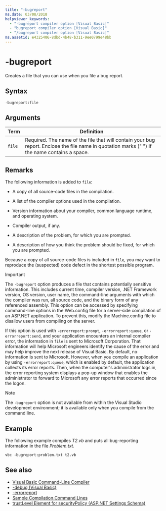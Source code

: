 ```yaml
---
title: "-bugreport"
ms.date: 03/08/2018
helpviewer_keywords:
  - "-bugreport compiler option [Visual Basic]"
  - "bugreport compiler option [Visual Basic]"
  - "/bugreport compiler option [Visual Basic]"
ms.assetid: e4325406-8dbd-4b48-b311-9ee0799e48bb
---
```

# -bugreport

Creates a file that you can use when you file a bug report.

## Syntax

```console
-bugreport:file
```

## Arguments

|Term|Definition|
|---|---|
|`file`|Required. The name of the file that will contain your bug report. Enclose the file name in quotation marks (" ") if the name contains a space.|

## Remarks

The following information is added to `file`:

- A copy of all source-code files in the compilation.

- A list of the compiler options used in the compilation.

- Version information about your compiler, common language runtime, and operating system.

- Compiler output, if any.

- A description of the problem, for which you are prompted.

- A description of how you think the problem should be fixed, for which you are prompted.

Because a copy of all source-code files is included in `file`, you may want to reproduce the (suspected) code defect in the shortest possible program.

> [!IMPORTANT]
> The `-bugreport` option produces a file that contains potentially sensitive information. This includes current time, compiler version, .NET Framework version, OS version, user name, the command-line arguments with which the compiler was run, all source code, and the binary form of any referenced assembly. This option can be accessed by specifying command-line options in the Web.config file for a server-side compilation of an ASP.NET application. To prevent this, modify the Machine.config file to disallow users from compiling on the server.

If this option is used with `-errorreport:prompt`, `-errorreport:queue`, or `-errorreport:send`, and your application encounters an internal compiler error, the information in `file` is sent to Microsoft Corporation. That information will help Microsoft engineers identify the cause of the error and may help improve the next release of Visual Basic. By default, no information is sent to Microsoft. However, when you compile an application by using `-errorreport:queue`, which is enabled by default, the application collects its error reports. Then, when the computer's administrator logs in, the error reporting system displays a pop-up window that enables the administrator to forward to Microsoft any error reports that occurred since the logon.

> [!NOTE]
> The `-bugreport` option is not available from within the Visual Studio development environment; it is available only when you compile from the command line.

## Example

The following example compiles *T2.vb* and puts all bug-reporting information in the file *Problem.txt*.

```console
vbc -bugreport:problem.txt t2.vb
```

## See also

- [Visual Basic Command-Line Compiler](index.md)
- [-debug (Visual Basic)](debug.md)
- [-errorreport](errorreport.md)
- [Sample Compilation Command Lines](sample-compilation-command-lines.md)
- [trustLevel Element for securityPolicy (ASP.NET Settings Schema)](https://docs.microsoft.com/previous-versions/dotnet/netframework-4.0/as399f0x(v=vs.100))
